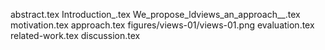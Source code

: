 abstract.tex
Introduction_.tex
We_propose_ldviews_an_approach__.tex
motivation.tex
approach.tex
figures/views-01/views-01.png
evaluation.tex
related-work.tex
discussion.tex